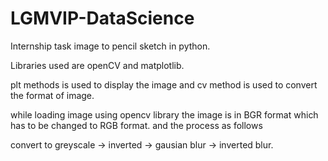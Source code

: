# LGMVIP-DataScience
Internship task image to pencil sketch in python.

Libraries used are openCV and matplotlib.

plt methods is used to display the image and cv method is used to convert the format of image. 

while loading image using opencv library the image is in BGR format which has to be changed to RGB format. and the process as follows

convert to greyscale -> inverted -> gausian blur -> inverted blur.



